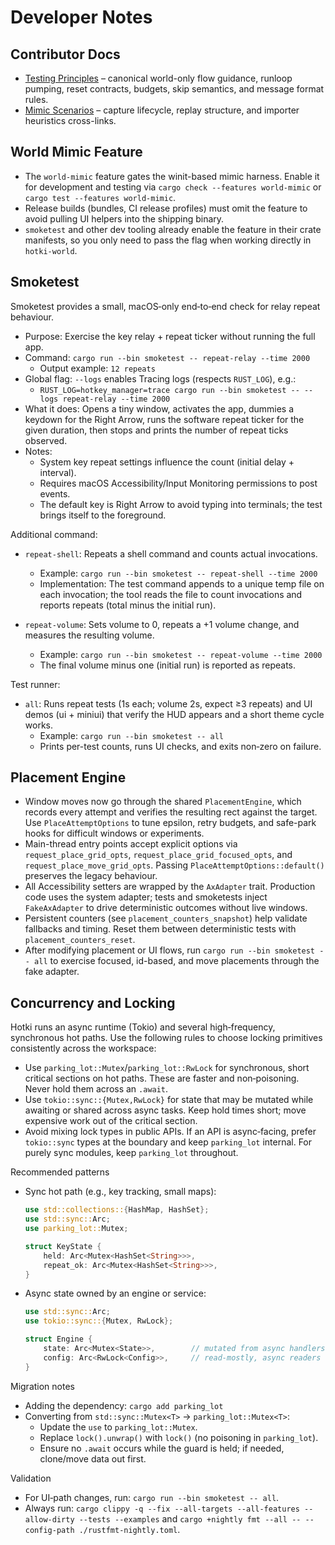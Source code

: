 # Developer Notes

## Contributor Docs

- [Testing Principles](docs/testing-principles.md) – canonical world-only flow guidance, runloop
  pumping, reset contracts, budgets, skip semantics, and message format rules.
- [Mimic Scenarios](docs/mimic-scenarios.md) – capture lifecycle, replay structure, and importer
  heuristics cross-links.

## World Mimic Feature

- The `world-mimic` feature gates the winit-based mimic harness. Enable it for development and
  testing via `cargo check --features world-mimic` or `cargo test --features world-mimic`.
- Release builds (bundles, CI release profiles) must omit the feature to avoid pulling UI helpers
  into the shipping binary.
- `smoketest` and other dev tooling already enable the feature in their crate manifests, so you only
  need to pass the flag when working directly in `hotki-world`.

## Smoketest

Smoketest provides a small, macOS‑only end‑to‑end check for relay repeat
behaviour.

- Purpose: Exercise the key relay + repeat ticker without running the full app.
- Command: `cargo run --bin smoketest -- repeat-relay --time 2000`
  - Output example: `12 repeats`
- Global flag: `--logs` enables Tracing logs (respects `RUST_LOG`), e.g.:
  - `RUST_LOG=hotkey_manager=trace cargo run --bin smoketest -- --logs repeat-relay --time 2000`
- What it does: Opens a tiny window, activates the app, dummies a keydown for
  the Right Arrow, runs the software repeat ticker for the given duration, then
  stops and prints the number of repeat ticks observed.
- Notes:
  - System key repeat settings influence the count (initial delay + interval).
  - Requires macOS Accessibility/Input Monitoring permissions to post events.
  - The default key is Right Arrow to avoid typing into terminals; the test
    brings itself to the foreground.

Additional command:

- `repeat-shell`: Repeats a shell command and counts actual invocations.
  - Example: `cargo run --bin smoketest -- repeat-shell --time 2000`
  - Implementation: The test command appends to a unique temp file on each
    invocation; the tool reads the file to count invocations and reports
    repeats (total minus the initial run).

- `repeat-volume`: Sets volume to 0, repeats a +1 volume change, and measures
  the resulting volume.
  - Example: `cargo run --bin smoketest -- repeat-volume --time 2000`
  - The final volume minus one (initial run) is reported as repeats.

Test runner:

- `all`: Runs repeat tests (1s each; volume 2s, expect ≥3 repeats) and UI demos (ui + miniui) that verify the HUD appears and a short theme cycle works.
  - Example: `cargo run --bin smoketest -- all`
  - Prints per-test counts, runs UI checks, and exits non‑zero on failure.

## Placement Engine

- Window moves now go through the shared `PlacementEngine`, which records every
  attempt and verifies the resulting rect against the target. Use
  `PlaceAttemptOptions` to tune epsilon, retry budgets, and safe-park hooks for
  difficult windows or experiments.
- Main-thread entry points accept explicit options via
  `request_place_grid_opts`, `request_place_grid_focused_opts`, and
  `request_place_move_grid_opts`. Passing `PlaceAttemptOptions::default()`
  preserves the legacy behaviour.
- All Accessibility setters are wrapped by the `AxAdapter` trait. Production
  code uses the system adapter; tests and smoketests inject
  `FakeAxAdapter` to drive deterministic outcomes without live windows.
- Persistent counters (see `placement_counters_snapshot`) help validate fallbacks
  and timing. Reset them between deterministic tests with
  `placement_counters_reset`.
- After modifying placement or UI flows, run `cargo run --bin smoketest -- all`
  to exercise focused, id-based, and move placements through the fake adapter.

## Concurrency and Locking

Hotki runs an async runtime (Tokio) and several high‑frequency, synchronous hot paths. Use the following rules to choose locking primitives consistently across the workspace:

- Use `parking_lot::Mutex`/`parking_lot::RwLock` for synchronous, short critical sections on hot paths. These are faster and non‑poisoning. Never hold them across an `.await`.
- Use `tokio::sync::{Mutex,RwLock}` for state that may be mutated while awaiting or shared across async tasks. Keep hold times short; move expensive work out of the critical section.
- Avoid mixing lock types in public APIs. If an API is async‑facing, prefer `tokio::sync` types at the boundary and keep `parking_lot` internal. For purely sync modules, keep `parking_lot` throughout.

Recommended patterns

- Sync hot path (e.g., key tracking, small maps):
  ```rust
  use std::collections::{HashMap, HashSet};
  use std::sync::Arc;
  use parking_lot::Mutex;

  struct KeyState {
      held: Arc<Mutex<HashSet<String>>>,
      repeat_ok: Arc<Mutex<HashSet<String>>>,
  }
  ```

- Async state owned by an engine or service:
  ```rust
  use std::sync::Arc;
  use tokio::sync::{Mutex, RwLock};

  struct Engine {
      state: Arc<Mutex<State>>,        // mutated from async handlers
      config: Arc<RwLock<Config>>,     // read‑mostly, async readers
  }
  ```

Migration notes

- Adding the dependency: `cargo add parking_lot`
- Converting from `std::sync::Mutex<T>` → `parking_lot::Mutex<T>`:
  - Update the `use` to `parking_lot::Mutex`.
  - Replace `lock().unwrap()` with `lock()` (no poisoning in `parking_lot`).
  - Ensure no `.await` occurs while the guard is held; if needed, clone/move data out first.

Validation

- For UI‑path changes, run: `cargo run --bin smoketest -- all`.
- Always run: `cargo clippy -q --fix --all-targets --all-features --allow-dirty --tests --examples` and `cargo +nightly fmt --all -- --config-path ./rustfmt-nightly.toml`.
